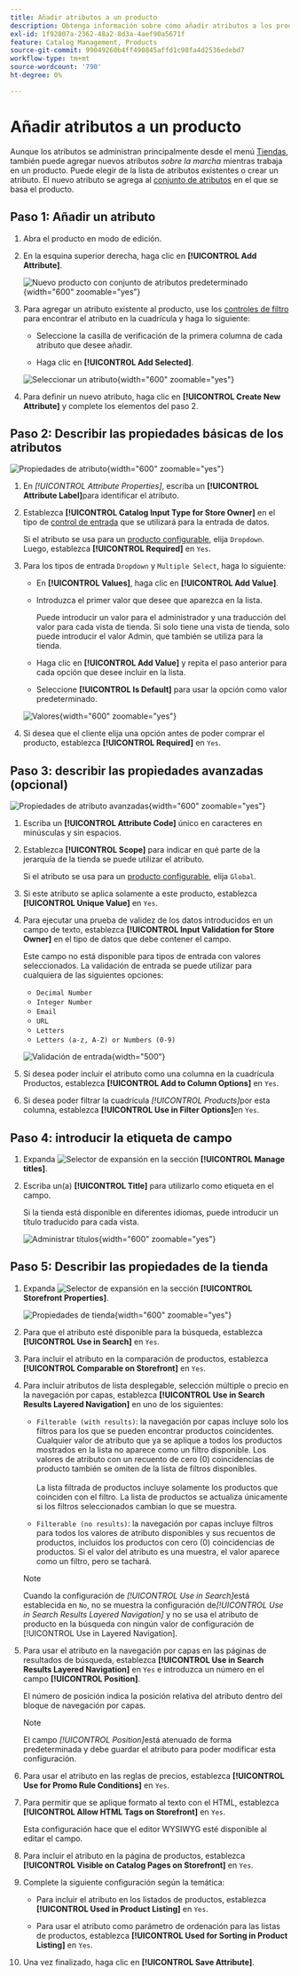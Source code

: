 ```yaml
---
title: Añadir atributos a un producto
description: Obtenga información sobre cómo añadir atributos a los productos del catálogo.
exl-id: 1f92807a-2362-48a2-8d3a-4aef90a5671f
feature: Catalog Management, Products
source-git-commit: 99049260b4ff490845affd1c98fa4d2536edebd7
workflow-type: tm+mt
source-wordcount: '790'
ht-degree: 0%

---
```


# Añadir atributos a un producto

Aunque los atributos se administran principalmente desde el menú [Tiendas](../stores-purchase/stores-menu.md), también puede agregar nuevos atributos _sobre la marcha_ mientras trabaja en un producto. Puede elegir de la lista de atributos existentes o crear un atributo. El nuevo atributo se agrega al [conjunto de atributos](../catalog/attribute-sets.md) en el que se basa el producto.

## Paso 1: Añadir un atributo

1. Abra el producto en modo de edición.

1. En la esquina superior derecha, haga clic en **[!UICONTROL Add Attribute]**.

   ![Nuevo producto con conjunto de atributos predeterminado](./assets/product-attribute-add.png){width="600" zoomable="yes"}

1. Para agregar un atributo existente al producto, use los [controles de filtro](../getting-started/admin-grid-controls.md) para encontrar el atributo en la cuadrícula y haga lo siguiente:

   - Seleccione la casilla de verificación de la primera columna de cada atributo que desee añadir.

   - Haga clic en **[!UICONTROL Add Selected]**.

   ![Seleccionar un atributo](./assets/product-attribute-add-select.png){width="600" zoomable="yes"}

1. Para definir un nuevo atributo, haga clic en **[!UICONTROL Create New Attribute]** y complete los elementos del paso 2.

## Paso 2: Describir las propiedades básicas de los atributos

![Propiedades de atributo](./assets/product-attribute-add-new.png){width="600" zoomable="yes"}

1. En _[!UICONTROL Attribute Properties]_, escriba un **[!UICONTROL Attribute Label]**&#x200B;para identificar el atributo.

1. Establezca **[!UICONTROL Catalog Input Type for Store Owner]** en el tipo de [control de entrada](attributes-input-types.md) que se utilizará para la entrada de datos.

   Si el atributo se usa para un [producto configurable](product-create-configurable.md), elija `Dropdown`. Luego, establezca **[!UICONTROL Required]** en `Yes`.

1. Para los tipos de entrada `Dropdown` y `Multiple Select`, haga lo siguiente:

   - En **[!UICONTROL Values]**, haga clic en **[!UICONTROL Add Value]**.

   - Introduzca el primer valor que desee que aparezca en la lista.

     Puede introducir un valor para el administrador y una traducción del valor para cada vista de tienda. Si solo tiene una vista de tienda, solo puede introducir el valor Admin, que también se utiliza para la tienda.

   - Haga clic en **[!UICONTROL Add Value]** y repita el paso anterior para cada opción que desee incluir en la lista.

   - Seleccione **[!UICONTROL Is Default]** para usar la opción como valor predeterminado.

   ![Valores](./assets/product-attribute-add-values-colors.png){width="600" zoomable="yes"}

1. Si desea que el cliente elija una opción antes de poder comprar el producto, establezca **[!UICONTROL Required]** en `Yes`.

## Paso 3: describir las propiedades avanzadas (opcional)

![Propiedades de atributo avanzadas](./assets/product-attribute-advanced-attribute-properties.png){width="600" zoomable="yes"}

1. Escriba un **[!UICONTROL Attribute Code]** único en caracteres en minúsculas y sin espacios.

1. Establezca **[!UICONTROL Scope]** para indicar en qué parte de la jerarquía de la tienda se puede utilizar el atributo.

   Si el atributo se usa para un [producto configurable](product-create-configurable.md), elija `Global`.

1. Si este atributo se aplica solamente a este producto, establezca **[!UICONTROL Unique Value]** en `Yes`.

1. Para ejecutar una prueba de validez de los datos introducidos en un campo de texto, establezca **[!UICONTROL Input Validation for Store Owner]** en el tipo de datos que debe contener el campo.

   Este campo no está disponible para tipos de entrada con valores seleccionados. La validación de entrada se puede utilizar para cualquiera de las siguientes opciones:

   - `Decimal Number`
   - `Integer Number`
   - `Email`
   - `URL`
   - `Letters`
   - `Letters (a-z, A-Z) or Numbers (0-9)`

   ![Validación de entrada](./assets/product-attribute-input-validation.png){width="500"}

1. Si desea poder incluir el atributo como una columna en la cuadrícula Productos, establezca **[!UICONTROL Add to Column Options]** en `Yes`.

1. Si desea poder filtrar la cuadrícula _[!UICONTROL Products]_&#x200B;por esta columna, establezca **[!UICONTROL Use in Filter Options]**&#x200B;en `Yes`.

## Paso 4: introducir la etiqueta de campo

1. Expanda ![Selector de expansión](../assets/icon-display-expand.png) en la sección **[!UICONTROL Manage titles]**.

1. Escriba un(a) **[!UICONTROL Title]** para utilizarlo como etiqueta en el campo.

   Si la tienda está disponible en diferentes idiomas, puede introducir un título traducido para cada vista.

   ![Administrar títulos](./assets/product-attribute-add-manage-titles.png){width="600" zoomable="yes"}

## Paso 5: Describir las propiedades de la tienda

1. Expanda ![Selector de expansión](../assets/icon-display-expand.png) en la sección **[!UICONTROL Storefront Properties]**.

   ![Propiedades de tienda](./assets/product-attribute-add-storefront-properties.png){width="600" zoomable="yes"}

1. Para que el atributo esté disponible para la búsqueda, establezca **[!UICONTROL Use in Search]** en `Yes`.

1. Para incluir el atributo en la comparación de productos, establezca **[!UICONTROL Comparable on Storefront]** en `Yes`.

1. Para incluir atributos de lista desplegable, selección múltiple o precio en la navegación por capas, establezca **[!UICONTROL Use in Search Results Layered Navigation]** en uno de los siguientes:

   - `Filterable (with results)`: la navegación por capas incluye solo los filtros para los que se pueden encontrar productos coincidentes. Cualquier valor de atributo que ya se aplique a todos los productos mostrados en la lista no aparece como un filtro disponible. Los valores de atributo con un recuento de cero (0) coincidencias de producto también se omiten de la lista de filtros disponibles.<br/><br/>La lista filtrada de productos incluye solamente los productos que coinciden con el filtro. La lista de productos se actualiza únicamente si los filtros seleccionados cambian lo que se muestra.

   - `Filterable (no results)`: la navegación por capas incluye filtros para todos los valores de atributo disponibles y sus recuentos de productos, incluidos los productos con cero (0) coincidencias de productos. Si el valor del atributo es una muestra, el valor aparece como un filtro, pero se tachará.

   >[!NOTE]
   >
   >Cuando la configuración de _[!UICONTROL Use in Search]_&#x200B;está establecida en `No`, no se muestra la configuración de&#x200B;_[!UICONTROL Use in Search Results Layered Navigation]_ y no se usa el atributo de producto en la búsqueda con ningún valor de configuración de [!UICONTROL Use in Layered Navigation].

1. Para usar el atributo en la navegación por capas en las páginas de resultados de búsqueda, establezca **[!UICONTROL Use in Search Results Layered Navigation]** en `Yes` e introduzca un número en el campo **[!UICONTROL Position]**.

   El número de posición indica la posición relativa del atributo dentro del bloque de navegación por capas.

   >[!NOTE]
   >
   >El campo _[!UICONTROL Position]_&#x200B;está atenuado de forma predeterminada y debe guardar el atributo para poder modificar esta configuración.

1. Para usar el atributo en las reglas de precios, establezca **[!UICONTROL Use for Promo Rule Conditions]** en `Yes`.

1. Para permitir que se aplique formato al texto con el HTML, establezca **[!UICONTROL Allow HTML Tags on Storefront]** en `Yes`.

   Esta configuración hace que el editor WYSIWYG esté disponible al editar el campo.

1. Para incluir el atributo en la página de productos, establezca **[!UICONTROL Visible on Catalog Pages on Storefront]** en `Yes`.

1. Complete la siguiente configuración según la temática:

   - Para incluir el atributo en los listados de productos, establezca **[!UICONTROL Used in Product Listing]** en `Yes`.

   - Para usar el atributo como parámetro de ordenación para las listas de productos, establezca **[!UICONTROL Used for Sorting in Product Listing]** en `Yes`.

1. Una vez finalizado, haga clic en **[!UICONTROL Save Attribute]**.
